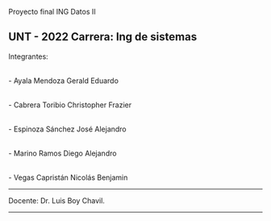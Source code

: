 Proyecto final ING Datos II

UNT - 2022
Carrera: Ing de sistemas
--------------
Integrantes:

<br>-  Ayala Mendoza Gerald Eduardo

<br>-  Cabrera Toribio Christopher Frazier

<br>- Espinoza Sánchez José Alejandro

<br>- Marino Ramos Diego Alejandro

<br>- Vegas Capristán Nicolás Benjamin

-------------

Docente:
Dr. Luis Boy Chavil.

-------------
